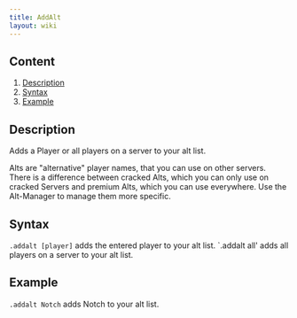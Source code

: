 ```yaml
---
title: AddAlt
layout: wiki
---
```

## Content
  1. [Description](#description)
  2. [Syntax](#syntax)
  3. [Example](#example)

## Description
Adds a Player or all players on a server to your alt list.

Alts are "alternative" player names, that you can use on other servers. There is a difference between cracked Alts,
which you can only use on cracked Servers and premium Alts, which you can use everywhere. 
Use the Alt-Manager to manage them more specific.

## Syntax
`.addalt [player]` adds the entered player to your alt list.
`.addalt all' adds all players on a server to your alt list.

## Example
`.addalt Notch` adds Notch to your alt list.
